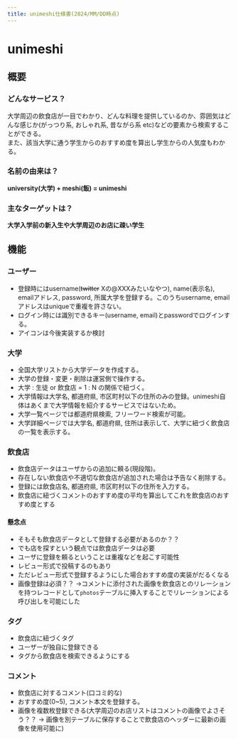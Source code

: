 ```yaml
---
title: unimeshi仕様書(2024/MM/DD時点)
---
```


# unimeshi

## 概要

### どんなサービス？

大学周辺の飲食店が一目でわかり、どんな料理を提供しているのか、雰囲気はどんな感じか(がっつり系, おしゃれ系, 昔ながら系 etc)などの要素から検索することができる。  
また、該当大学に通う学生からのおすすめ度を算出し学生からの人気度もわかる。

### 名前の由来は？

**university(大学) + meshi(飯) = unimeshi**  

### 主なターゲットは？

**大学入学前の新入生や大学周辺のお店に疎い学生**

## 機能

### ユーザー

- 登録時にはusername(~~twitter~~ Xの@XXXみたいなやつ), name(表示名), emailアドレス, password, 所属大学を登録する。このうちusername, emailアドレスはuniqueで重複を許さない。
- ログイン時には識別できるキー(username, email)とpasswordでログインする。
- アイコンは今後実装するか検討

### 大学

- 全国大学リストから大学データを作成する。
- 大学の登録・変更・削除は運営側で操作する。
- 大学 : 生徒 or 飲食店 = 1 : N の関係で紐づく。
- 大学情報は大学名, 都道府県, 市区町村以下の住所のみの登録。unimeshi自体はあくまで大学情報を紹介するサービスではないため。
- 大学一覧ページでは都道府県検索, フリーワード検索が可能。
- 大学詳細ページでは大学名, 都道府県, 住所は表示して、大学に紐づく飲食店の一覧を表示する。

### 飲食店

- 飲食店データはユーザからの追加に頼る(現段階)。
- 存在しない飲食店や不適切な飲食店が追加された場合は予告なく削除する。
- 登録には飲食店名, 都道府県, 市区町村以下の住所を入力する。
- 飲食店に紐づくコメントのおすすめ度の平均を算出してこれを飲食店のおすすめ度とする

#### 懸念点

- そもそも飲食店データとして登録する必要があるのか？？
- でも店を探すという観点では飲食店データは必要
- ユーザに登録を頼るということは重複などを起こす可能性
- レビュー形式で投稿するのもあり
- ただレビュー形式で登録するようにした場合おすすめ度の実装がだるくなる
- 画像登録は必須？？ ->コメントに添付された画像を飲食店とのリレーションを持つレコードとして`photos`テーブルに挿入することでリレーションによる呼び出しを可能にした

### タグ

- 飲食店に紐づくタグ
- ユーザーが独自に登録できる
- タグから飲食店を検索できるようにする

### コメント

- 飲食店に対するコメント(口コミ的な)
- おすすめ度(0~5), コメント本文を登録する。
- 画像を複数枚登録できる(大学周辺のお店リストはコメントの画像でよさそう？？ -> 画像を別テーブルに保存することで飲食店のヘッダーに最新の画像を使用可能に)
